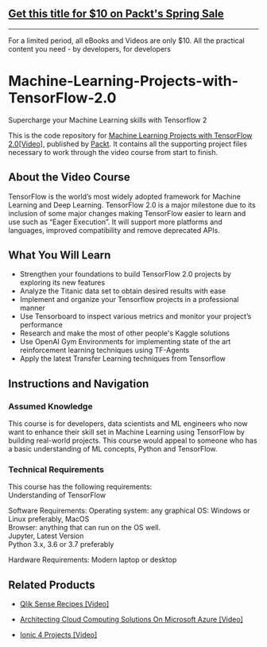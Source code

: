 ## [Get this title for $10 on Packt's Spring Sale](https://www.packt.com/V15816?utm_source=github&utm_medium=packt-github-repo&utm_campaign=spring_10_dollar_2022)
-----
For a limited period, all eBooks and Videos are only $10. All the practical content you need \- by developers, for developers

# Machine-Learning-Projects-with-TensorFlow-2.0
Supercharge your Machine Learning skills with Tensorflow 2

This is the code repository for [Machine Learning Projects with TensorFlow 2.0[Video]](https://www.packtpub.com/data/machine-learning-projects-with-tensorflow-2-0-video), published by [Packt](https://www.packtpub.com/?utm_source=github). It contains all the supporting project files necessary to work through the video course from start to finish.



## About the Video Course
TensorFlow is the world’s most widely adopted framework for Machine Learning and Deep Learning. TensorFlow 2.0 is a major milestone due to its inclusion of some major changes making TensorFlow easier to learn and use such as “Eager Execution”. It will support more platforms and languages, improved compatibility and remove deprecated APIs.

<H2>What You Will Learn</H2>
<DIV class=book-info-will-learn-text>
<UL>
<LI>Strengthen your foundations to build TensorFlow 2.0 projects by exploring its new features
<LI>Analyze the Titanic data set to obtain desired results with ease
<LI>Implement and organize your Tensorflow projects in a professional manner
<LI>Use Tensorboard to inspect various metrics and monitor your project’s performance
<LI>Research and make the most of other people's Kaggle solutions
<LI>Use OpenAI Gym Environments for implementing state of the art reinforcement learning techniques using TF-Agents
<LI>Apply the latest Transfer Learning techniques from Tensorflow
</LI></UL></DIV>



## Instructions and Navigation
### Assumed Knowledge
This course is for developers, data scientists and ML engineers who now want to enhance their skill set in Machine Learning using TensorFlow by building real-world projects. This course would appeal to someone who has a basic understanding of ML concepts, Python and TensorFlow.


### Technical Requirements
This course has the following requirements:<br/>
Understanding of TensorFlow

Software Requirements: Operating system: any graphical OS: Windows or Linux preferably, MacOS <br/>
       Browser: anything that can run on the OS well.<br/>
       Jupyter, Latest Version <br/>
       Python 3.x, 3.6 or 3.7 preferably<br/>

Hardware Requirements: Modern laptop or desktop <br/> 








## Related Products
* [Qlik Sense Recipes [Video]](https://www.packtpub.com/data/qlik-sense-recipes-video)


* [Architecting Cloud Computing Solutions On Microsoft Azure [Video]](https://www.packtpub.com/web-development/architecting-cloud-computing-solutions-on-microsoft-azure-video)


* [Ionic 4 Projects [Video]](https://www.packtpub.com/mobile/ionic-4-projects-video)
